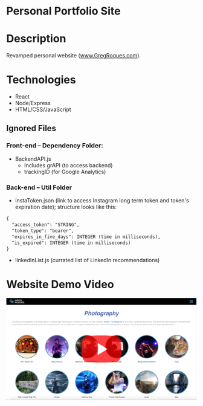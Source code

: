 # Personal Portfolio Site

# Description
Revamped personal website (www.GregRoques.com).

# Technologies
- React
- Node/Express
- HTML/CSS/JavaScript

## Ignored Files
### Front-end – Dependency Folder:
- BackendAPI.js
    - Includes grAPI (to access backend)
    - trackingID (for Google Analytics)

### Back-end – Util Folder
- instaToken.json (link to access Instagram long term token and token's expiration date); structure looks like this:
```
{
  "access_token": "STRING",
  "token_type": "bearer",
  "expires_in_five_days": INTEGER (time in milliseconds),
  "is_expired": INTEGER (time in milliseconds)
}
```
- linkedInList.js (currated list of LinkedIn recommendations)


# Website Demo Video

[![demo video](./frontend/public/ReadMeImages/readMe_main2.png)](https://youtu.be/mXTeQFUmI1E)